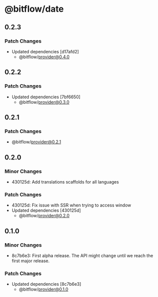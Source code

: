 # @bitflow/date

## 0.2.3

### Patch Changes

- Updated dependencies [d17afd2]
  - @bitflow/provider@0.4.0

## 0.2.2

### Patch Changes

- Updated dependencies [7bf6650]
  - @bitflow/provider@0.3.0

## 0.2.1

### Patch Changes

- @bitflow/provider@0.2.1

## 0.2.0

### Minor Changes

- 430125d: Add translations scaffolds for all languages

### Patch Changes

- 430125d: Fix issue with SSR when trying to access window
- Updated dependencies [430125d]
  - @bitflow/provider@0.2.0

## 0.1.0

### Minor Changes

- 8c7b6e3: First alpha release. The API might change until we reach the first major release.

### Patch Changes

- Updated dependencies [8c7b6e3]
  - @bitflow/provider@0.1.0
